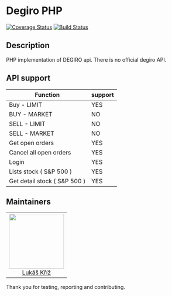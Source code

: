 # Degiro PHP

[![Coverage Status](https://coveralls.io/repos/github/lukasojd/degiro-php/badge.svg?branch=master)](https://coveralls.io/github/lukasojd/degiro-php?branch=master)
[![Build Status](https://travis-ci.com/lukasojd/degiro-php.svg?branch=master)](https://travis-ci.com/lukasojd/degiro-php)

## Description

PHP implementation of DEGIRO api. There is no official degiro API.

## API support


| Function  | support |
| ------------- | ------------- |
| Buy - LIMIT  | YES  |
| BUY - MARKET  | NO  |
| SELL - LIMIT  | NO  |
| SELL - MARKET  | NO  |
| Get open orders  | YES  |
| Cancel all open orders  | YES  |
| Login | YES |
| Lists stock ( S&P 500 )| YES |
| Get detail stock ( S&P 500 )| YES |

## Maintainers

<table>
  <tbody>
    <tr>
      <td align="center">
        <a href="https://github.com/lukasojd">
            <img width="150" height="150" src="https://avatars3.githubusercontent.com/u/3088025?s=460&u=9c3a5c486c5840058b7deded52067d9e964893f6&v=4">
        </a>
        </br>
        <a href="https://github.com/lukasojd">Lukáš Kříž</a>
      </td>
    </tr>
  </tbody>
</table>

Thank you for testing, reporting and contributing.